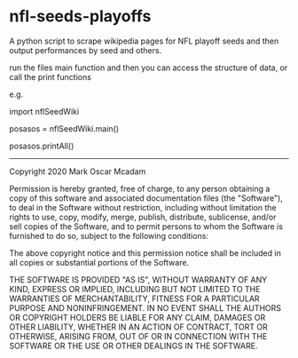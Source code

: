 # nfl-seeds-playoffs
A python script to scrape wikipedia pages for NFL playoff seeds and then output performances by seed and others.

run the files main function and then you can access the structure of data, or call the print functions 

e.g. 

import nflSeedWiki

posasos = nflSeedWiki.main()

posasos.printAll()


---------------------------------

Copyright 2020 Mark Oscar Mcadam

Permission is hereby granted, free of charge, to any person obtaining a copy of this software and associated documentation files (the "Software"), to deal in the Software without restriction, including without limitation the rights to use, copy, modify, merge, publish, distribute, sublicense, and/or sell copies of the Software, and to permit persons to whom the Software is furnished to do so, subject to the following conditions:

The above copyright notice and this permission notice shall be included in all copies or substantial portions of the Software.

THE SOFTWARE IS PROVIDED "AS IS", WITHOUT WARRANTY OF ANY KIND, EXPRESS OR IMPLIED, INCLUDING BUT NOT LIMITED TO THE WARRANTIES OF MERCHANTABILITY, FITNESS FOR A PARTICULAR PURPOSE AND NONINFRINGEMENT. IN NO EVENT SHALL THE AUTHORS OR COPYRIGHT HOLDERS BE LIABLE FOR ANY CLAIM, DAMAGES OR OTHER LIABILITY, WHETHER IN AN ACTION OF CONTRACT, TORT OR OTHERWISE, ARISING FROM, OUT OF OR IN CONNECTION WITH THE SOFTWARE OR THE USE OR OTHER DEALINGS IN THE SOFTWARE.
